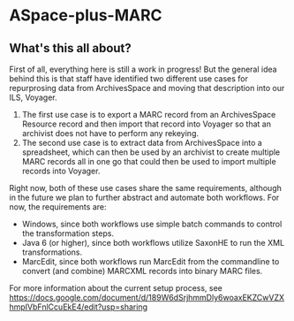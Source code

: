 # ASpace-plus-MARC

## What's this all about?

First of all, everything here is still a work in progress! But the general idea behind this is that staff have identified two different use cases for repurprosing data from ArchivesSpace and moving that description into our ILS, Voyager. 

1. The first use case is to export a MARC record from an ArchivesSpace Resource record and then import that record into Voyager so that an archivist does not have to perform any rekeying.
2. The second use case is to extract data from ArchivesSpace into a spreadsheet, which can then be used by an archivist to create multiple MARC records all in one go that could then be used to import multiple records into Voyager.

Right now, both of these use cases share the same requirements, although in the future we plan to further abstract and automate both workflows.  For now, the requirements are:

* Windows, since both workflows use simple batch commands to control the transformation steps.
* Java 6 (or higher), since both workflows utilize SaxonHE to run the XML transformations.
* MarcEdit, since both workflows run MarcEdit from the commandline to convert (and combine) MARCXML records into binary MARC files.

For more information about the current setup process, see https://docs.google.com/document/d/189W6dSrjhmmDly6woaxEKZCwVZXhmpIVbFnlCcuEkE4/edit?usp=sharing 

